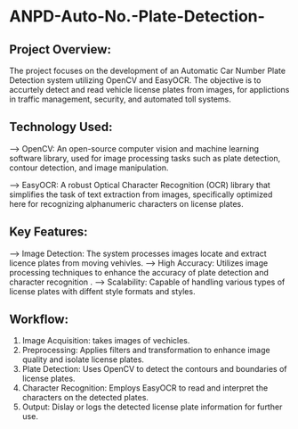 # ANPD-Auto-No.-Plate-Detection-

## Project Overview:
The project focuses on the development of an Automatic Car Number Plate Detection system utilizing OpenCV and EasyOCR. The objective is to accurtely detect and read vehicle license plates from images, for applictions in traffic management, security, and automated toll systems. 

## Technology Used:
--> OpenCV: An open-source computer vision and machine learning software library, used for image processing tasks such as plate detection, contour detection, and image manipulation.

--> EasyOCR: A robust Optical Character Recognition (OCR) library that simplifies the task of text extraction from images, specifically optimized here for recognizing alphanumeric characters on license plates.

## Key Features:
--> Image Detection: The system processes images locate and extract licence plates from moving vehivles.
--> High Accuracy: Utilizes image processing techniques to enhance the accuracy of plate detection and character recognition .
--> Scalability: Capable of handling various types of license plates with diffent style formats and styles. 

## Workflow:
1.   Image Acquisition: takes images of vechicles.
2.   Preprocessing: Applies filters and transformation to enhance image quality and isolate license plates.
3.   Plate Detection: Uses OpenCV to detect the contours and boundaries of license plates.
4.   Character Recognition: Employs EasyOCR to read and interpret the characters on the detected plates.
5.   Output: Dislay or logs the detected license plate information for further use. 


